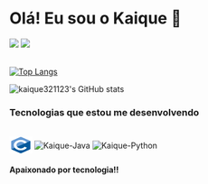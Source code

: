 # Olá! Eu sou o Kaique 👋

<div> 
  <a href="https://www.linkedin.com/in/kaique-santos-a545801b9/" target="_blank"><img src="https://img.shields.io/badge/-LinkedIn-%230077B5?style=for-the-badge&logo=linkedin&logoColor=white" target="_blank"></a> 
   <a href=mailto:kaique10defevereiro@gmail.com.com><img src="https://img.shields.io/badge/-Gmail-%23333?style=for-the-badge&logo=gmail&logoColor=white" target="_blank"></a>
</div>
<br>

[![Top Langs](https://github-readme-stats.vercel.app/api/top-langs/?username=kaique321123&layout=donut&theme=radical)](https://github.com/anuraghazra/github-readme-stats)

![kaique321123's GitHub stats](https://github-readme-stats.vercel.app/api?username=kaique321123&show_icons=true&theme=radical) 


### Tecnologias que estou me desenvolvendo
<div style="display: inline_block"><br>
  <img align="center" alt="Kaique-C" height="30" width="40" src="https://raw.githubusercontent.com/devicons/devicon/master/icons/c/c-original.svg">
    <img  align="center" alt="Kaique-Java" height="30" width="40" src="https://raw.githubusercontent.com/jmnote/z-icons/master/svg/java.svg">
  <img  align="center" alt="Kaique-Python" height="30" width="40" src="https://img.icons8.com/?size=100&id=13441&format=png&color=000000">
</div>


#### Apaixonado por tecnologia!!
